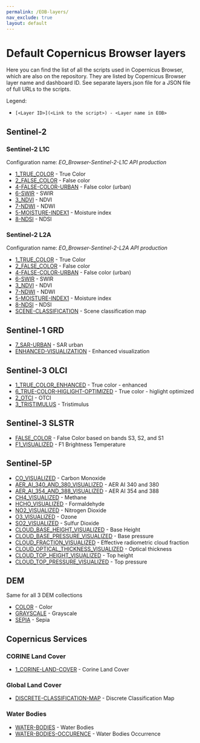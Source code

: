 ```yaml
---
permalink: /EOB-layers/
nav_exclude: true
layout: default
---
```


# Default Copernicus Browser layers

Here you can find the list of all the scripts used in Copernicus Browser, which are also on the repository. They are listed by Copernicus Browser layer name and dashboard ID. 
See separate layers.json file for a JSON file of full URLs to the scripts. 

Legend: 
- `[<Layer ID>](<Link to the script>) - <Layer name in EOB>`

## Sentinel-2

### Sentinel-2 L1C

Configuration name: _EO_Browser-Sentinel-2-L1C API production_

- [1_TRUE_COLOR](/sentinel-2/true_color/) - True Color
- [2_FALSE_COLOR](/sentinel-2/false_color_infrared/) - False color
- [4-FALSE-COLOR-URBAN](/sentinel-2/false-color-urban-rgb/) - False color (urban)
- [6-SWIR](/sentinel-2/swir-rgb/) - SWIR
- [3_NDVI](/sentinel-2/ndvi/) - NDVI
- [7-NDWI](/sentinel-2/ndwi/) - NDWI
- [5-MOISTURE-INDEX1](/sentinel-2/ndmi/) - Moisture index
- [8-NDSI](/sentinel-2/ndsi-visualized/) - NDSI

### Sentinel-2 L2A

Configuration name: _EO_Browser-Sentinel-2-L2A API production_

- [1_TRUE_COLOR](/sentinel-2/true_color/) - True Color
- [2_FALSE_COLOR](/sentinel-2/false_color_infrared/) - False color
- [4-FALSE-COLOR-URBAN](/sentinel-2/false-color-urban-rgb/) - False color (urban)
- [6-SWIR](/sentinel-2/swir-rgb/) - SWIR
- [3_NDVI](/sentinel-2/ndvi/) - NDVI
- [7-NDWI](/sentinel-2/ndwi/) - NDWI
- [5-MOISTURE-INDEX1](/sentinel-2/ndmi/) - Moisture index
- [8-NDSI](/sentinel-2/ndsi-visualized/) - NDSI
- [SCENE-CLASSIFICATION](/sentinel-2/scene-classification/) - Scene classification map

## Sentinel-1 GRD

- [7_SAR-URBAN](https://custom-scripts.sentinel-hub.com/sentinel-1/urban_areas/) - SAR urban
- [ENHANCED-VISUALIZATION](https://custom-scripts.sentinel-hub.com/sentinel-1/sar_false_color_visualization-2/) - Enhanced visualization

## Sentinel-3 OLCI

- [1_TRUE_COLOR_ENHANCED](https://custom-scripts.sentinel-hub.com/sentinel-3/enhanced_true_color-2/#) - True color - enhanced
- [6_TRUE-COLOR-HIGLIGHT-OPTIMIZED](https://custom-scripts.sentinel-hub.com/sentinel-3/true_color_highlight_optimized/#) - True color - higlight optimized
- [2_OTCI](https://custom-scripts.sentinel-hub.com/sentinel-3/otci/) - OTCI
- [3_TRISTIMULUS](https://custom-scripts.sentinel-hub.com/sentinel-3/tristimulus/#) - Tristimulus

## Sentinel-3 SLSTR

- [FALSE_COLOR](https://custom-scripts.sentinel-hub.com/slstr/false-color-321/) - False Color based on bands S3, S2, and S1
- [F1_VISUALIZED](https://custom-scripts.sentinel-hub.com/slstr/f1-brightness-temperature/) - F1 Brightness Temperature

## Sentinel-5P

- [CO_VISUALIZED](https://custom-scripts.sentinel-hub.com/sentinel-5p/carbon-monoxide/) - Carbon Monoxide
- [AER_AI_340_AND_380_VISUALIZED](https://custom-scripts.sentinel-hub.com/sentinel-5p/aer-ai-340-380/) - AER AI 340 and 380
- [AER_AI_354_AND_388_VISUALIZED](https://custom-scripts.sentinel-hub.com/sentinel-5p/aer-ai-354-388/) - AER AI 354 and 388
- [CH4_VISUALIZED](https://custom-scripts.sentinel-hub.com/sentinel-5p/methane/) - Methane
- [HCHO_VISUALIZED](https://custom-scripts.sentinel-hub.com/sentinel-5p/formaldehyde/) - Formaldehyde
- [NO2_VISUALIZED](https://custom-scripts.sentinel-hub.com/sentinel-5p/nitrogen-dioxide/) - Nitrogen Dioxide
- [O3_VISUALIZED](https://custom-scripts.sentinel-hub.com/sentinel-5p/ozone/) - Ozone
- [SO2_VISUALIZED](https://custom-scripts.sentinel-hub.com/sentinel-5p/sulphur-dioxide/) - Sulfur Dioxide
- [CLOUD_BASE_HEIGHT_VISUALIZED](https://custom-scripts.sentinel-hub.com/sentinel-5p/cloud-base-height/) - Base Height
- [CLOUD_BASE_PRESSURE_VISUALIZED](https://custom-scripts.sentinel-hub.com/sentinel-5p/cloud-base-pressure/) - Base pressure
- [CLOUD_FRACTION_VISUALIZED](https://custom-scripts.sentinel-hub.com/sentinel-5p/cloud-radiometric-fraction/) - Effective radiometric cloud fraction
- [CLOUD_OPTICAL_THICKNESS_VISUALIZED](https://custom-scripts.sentinel-hub.com/sentinel-5p/cloud-optical-thickness/) - Optical thickness
- [CLOUD_TOP_HEIGHT_VISUALIZED](https://custom-scripts.sentinel-hub.com/sentinel-5p/cloud-top-height/) - Top height
- [CLOUD_TOP_PRESSURE_VISUALIZED](https://custom-scripts.sentinel-hub.com/sentinel-5p/cloud-top-pressure/) - Top pressure

## DEM

Same for all 3 DEM collections

- [COLOR](https://custom-scripts.sentinel-hub.com/dem/dem-color/) - Color
- [GRAYSCALE](https://custom-scripts.sentinel-hub.com/dem/dem-grayscale/) - Grayscale
- [SEPIA](https://custom-scripts.sentinel-hub.com/dem/dem-sepia/) - Sepia

## Copernicus Services

### CORINE Land Cover

- [1_CORINE-LAND-COVER](https://custom-scripts.sentinel-hub.com/copernicus_services/corine_land_cover/) - Corine Land Cover

### Global Land Cover

- [DISCRETE-CLASSIFICATION-MAP](https://custom-scripts.sentinel-hub.com/copernicus_services/global_land_cover/) - Discrete Classification Map

### Water Bodies

- [WATER-BODIES](https://custom-scripts.sentinel-hub.com/copernicus_services/water-bodies/) - Water Bodies
- [WATER-BODIES-OCCURENCE](https://custom-scripts.sentinel-hub.com/copernicus_services/water-bodies-occurence/) - Water Bodies Occurrence






 



